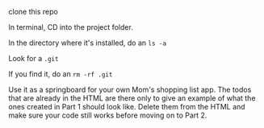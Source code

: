 clone this repo

In terminal, CD into the project folder.

In the directory where it's installed, do an `ls -a`

Look for a `.git`

If you find it, do an `rm -rf .git`

Use it as a springboard for your own Mom's shopping list app. The todos that are already in the HTML are there only to give an example of what the ones created in Part 1 should look like. Delete them from the HTML and make sure your code still works before moving on to Part 2.    
